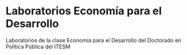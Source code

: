 # Laboratorios Economía para el Desarrollo

Laboratorios de la clase Economía para el Desarrollo del Doctorado en Política Pública del ITESM 

